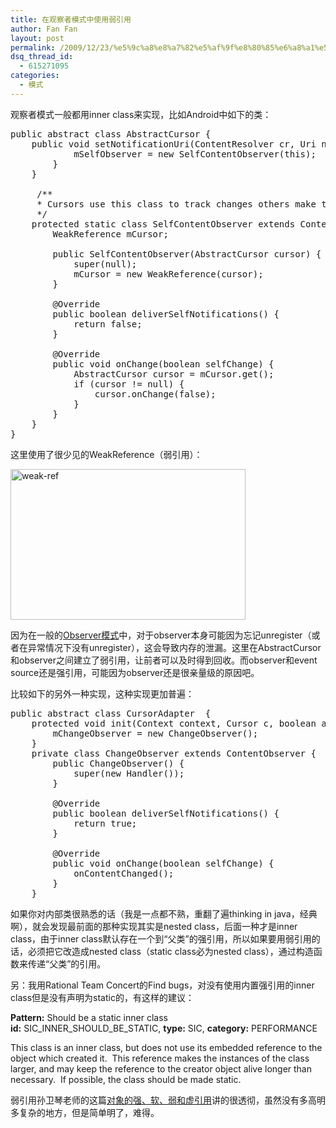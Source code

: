 ```yaml
---
title: 在观察者模式中使用弱引用
author: Fan Fan
layout: post
permalink: /2009/12/23/%e5%9c%a8%e8%a7%82%e5%af%9f%e8%80%85%e6%a8%a1%e5%bc%8f%e4%b8%ad%e4%bd%bf%e7%94%a8%e5%bc%b1%e5%bc%95%e7%94%a8/
dsq_thread_id:
  - 615271095
categories:
  - 模式
---
```

观察者模式一般都用inner class来实现，比如Android中如下的类：

<pre class="brush:java">public abstract class AbstractCursor {
    public void setNotificationUri(ContentResolver cr, Uri notifyUri) {
            mSelfObserver = new SelfContentObserver(this);
        }
    }

     /**
     * Cursors use this class to track changes others make to their URI.
     */
    protected static class SelfContentObserver extends ContentObserver {
        WeakReference mCursor;

        public SelfContentObserver(AbstractCursor cursor) {
            super(null);
            mCursor = new WeakReference(cursor);
        }

        @Override
        public boolean deliverSelfNotifications() {
            return false;
        }

        @Override
        public void onChange(boolean selfChange) {
            AbstractCursor cursor = mCursor.get();
            if (cursor != null) {
                cursor.onChange(false);
            }
        }
    }
}</pre>

这里使用了很少见的WeakReference（弱引用）：

<img class="alignnone size-full wp-image-537" title="weak-ref" src="http://fkpwolf.net/WordPress/wp-content/uploads/2009/12/weak-ref.png" alt="weak-ref" width="376" height="241" />

因为在一般的[Observer模式][1]中，对于observer本身可能因为忘记unregister（或者在异常情况下没有unregister），这会导致内存的泄漏。这里在AbstractCursor和observer之间建立了弱引用，让前者可以及时得到回收。而observer和event source还是强引用，可能因为observer还是很亲量级的原因吧。

比较如下的另外一种实现，这种实现更加普遍：

<pre class="brush:java">public abstract class CursorAdapter  {
    protected void init(Context context, Cursor c, boolean autoRequery) {
        mChangeObserver = new ChangeObserver();
    }
    private class ChangeObserver extends ContentObserver {
        public ChangeObserver() {
            super(new Handler());
        }

        @Override
        public boolean deliverSelfNotifications() {
            return true;
        }

        @Override
        public void onChange(boolean selfChange) {
            onContentChanged();
        }
    }</pre>

如果你对内部类很熟悉的话（我是一点都不熟，重翻了遍thinking in java，经典啊），就会发现最前面的那种实现其实是nested class，后面一种才是inner class，由于inner class默认存在一个到“父类”的强引用，所以如果要用弱引用的话，必须把它改造成nested class（static class必为nested class），通过构造函数来传递“父类”的引用。

另：我用Rational Team Concert的Find bugs，对没有使用内置强引用的inner class但是没有声明为static的，有这样的建议：

**Pattern:** Should be a static inner class  
**id:** SIC\_INNER\_SHOULD\_BE\_STATIC, **type:** SIC, **category:** PERFORMANCE

This class is an inner class, but does not use its embedded reference to the object which created it.  This reference makes the instances of the class larger, and may keep the reference to the creator object alive longer than necessary.  If possible, the class should be made static.

弱引用孙卫琴老师的这篇[对象的强、软、弱和虚引用][2]讲的很透彻，虽然没有多高明多复杂的地方，但是简单明了，难得。

 [1]: http:///2009/12/07/android-observer-pattern-in-content-service/
 [2]: http://www.javathinker.org/main.jsp?bc=showessay.jsp&filename=java/ref.htm